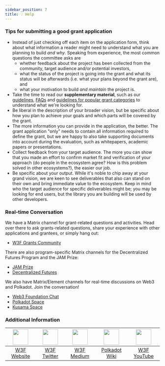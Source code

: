 ```yaml
---
sidebar_position: 7
title: 💡 Help
---
```


### Tips for submitting a good grant application

- Instead of just checking off each item on the application form, think about what information a reader might need to understand what you are planning to build _and why_. Speaking from experience, the most common questions the committee asks are 
  - whether feedback about the project has been collected from the community, target audience and/or potential investors,
  - what the status of the project is going into the grant and what its status will be afterwards (i.e. what your plans beyond the grant are), and
  - what your motivation to build _and maintain_ the project is.
- Take the time to read our **supplementary material**, such as our [guidelines](https://grants.web3.foundation/docs/Introduction/intro), [FAQs](https://grants.web3.foundation/docs/faq) and [guidelines for popular grant categories](https://grants.web3.foundation/docs/Support%20Docs/grant_guidelines_per_category) to understand what we're looking for.
- Be liberal in the description of your broader vision, but be specific about how you plan to achieve your goals and which parts will be covered by the grant.
- The more information you can provide in the application, the better. The grant application "only" needs to contain all information required to define the grant, but we are happy to also take supporting documents into account during the evaluation, such as whitepapers, academic papers or presentations.
- Collect feedback from your target audience. The more you can show that you made an effort to confirm market fit and verification of your approach (do people in the ecosystem agree? How is this problem solved in other ecosystems?), the easier our job.
- Be specific about your output. While it's noble to chip away at your grand vision, we are keen to see deliverables that also can stand on their own and bring immediate value to the ecosystem. Keep in mind who the target audience for specific deliverables might be; you may be looking for end users, but the library you are building will be used by other developers.

### Real-time Conversation

We have a Matrix channel for grant-related questions and activities. Head over there to ask grants-related questions, share your experience with other applications and grantees, or simply hang out:

- [W3F Grants Community](https://matrix.to/#/!XpynPDLusWUWfDpaqr:matrix.org?via=web3.foundation&via=matrix.org)

There are also program-specific Matrix channels for the Decentralized Futures Program and the JAM Prize:

- [JAM Prize](https://matrix.to/#/#jam:polkadot.io)
- [Decentralized Futures](https://matrix.to/#/#df:web3.foundation)


We also have Matrix/Element channels for real-time discussions on Web3 and Polkadot. Join the conversation!

- [Web3 Foundation Chat](https://matrix.to/#/#w3f:matrix.org)
- [Polkadot Space](https://matrix.to/#/#polkadot:web3.foundation)
- [Kusama Space](https://matrix.to/#/#kusama:web3.foundation)

### Additional Information

<div align="center">

| <img src="/img/Web.svg?s=50" width="50"></img> | <img src="/img/Twitter.svg?s=50" width="50"></img> | <img src="/img/Learn.svg?s=50" width="50"></img> | <img src="/img/Wiki.svg?s=50" width="50"></img> | <img src="/img/Youtube.svg?s=50" width="50"></img> |
| :-: | :-: | :-: | :-: | :-: |
| [W3F Website](https://web3.foundation) | [W3F Twitter](https://twitter.com/web3foundation) | [W3F Medium](https://medium.com/web3foundation) | [Polkadot Wiki](https://wiki.polkadot.network/en/) | [W3F YouTube](https://www.youtube.com/channel/UClnw_bcNg4CAzF772qEtq4g) |

</div>
